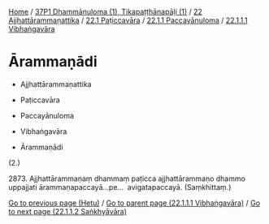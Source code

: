 
[Home](/) / [37P1 Dhammānuloma (1), Tikapaṭṭhānapāḷi (1)](../../../...md) / [22 Ajjhattārammaṇattika](../../...md) / [22.1 Paṭiccavāra](../...md) / [22.1.1 Paccayānuloma](...md) / [22.1.1.1 Vibhaṅgavāra](../37P1/22/22.1/22.1.1/22.1.1.1.md)

# Ārammaṇādi

* Ajjhattārammaṇattika

* Paṭiccavāra

* Paccayānuloma

* Vibhaṅgavāra

* Ārammaṇādi

(2.)

2873\. Ajjhattārammaṇaṃ dhammaṃ paṭicca ajjhattārammaṇo dhammo uppajjati ārammaṇapaccayā…pe…  avigatapaccayā. (Saṃkhittaṃ.)

[Go to previous page (Hetu)](Hetu.md) / [Go to parent page (22.1.1.1 Vibhaṅgavāra)](../37P1/22/22.1/22.1.1/22.1.1.1.md) / [Go to next page (22.1.1.2 Saṅkhyāvāra)](../22.1.1.2.md)


